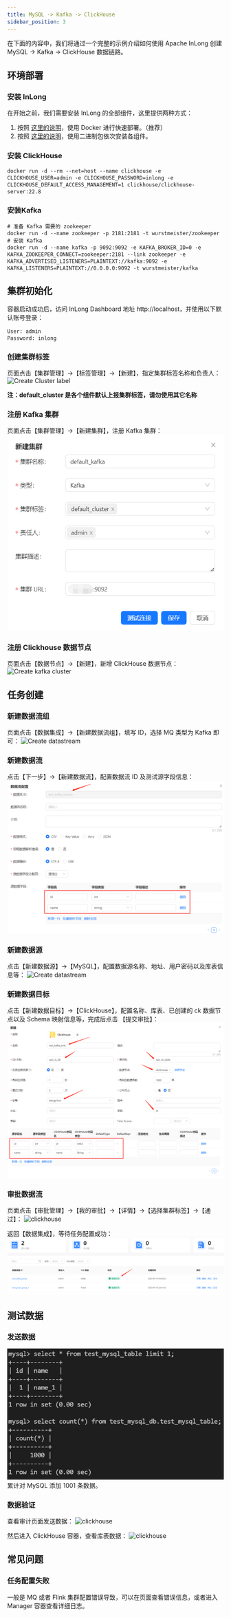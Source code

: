 ```yaml
---
title: MySQL -> Kafka -> ClickHouse
sidebar_position: 3
---
```


在下面的内容中，我们将通过一个完整的示例介绍如何使用 Apache InLong 创建 MySQL -> Kafka -> ClickHouse 数据链路。

## 环境部署
### 安装 InLong
在开始之前，我们需要安装 InLong 的全部组件，这里提供两种方式：
1. 按照 [这里的说明](deployment/docker.md)，使用 Docker 进行快速部署。（推荐）
2. 按照 [这里的说明](deployment/bare_metal.md)，使用二进制包依次安装各组件。

### 安装 ClickHouse
```shell
docker run -d --rm --net=host --name clickhouse -e CLICKHOUSE_USER=admin -e CLICKHOUSE_PASSWORD=inlong -e CLICKHOUSE_DEFAULT_ACCESS_MANAGEMENT=1 clickhouse/clickhouse-server:22.8
```

### 安装Kafka
```shell
# 准备 Kafka 需要的 zookeeper
docker run -d --name zookeeper -p 2181:2181 -t wurstmeister/zookeeper
# 安装 Kafka 
docker run -d --name kafka -p 9092:9092 -e KAFKA_BROKER_ID=0 -e KAFKA_ZOOKEEPER_CONNECT=zookeeper:2181 --link zookeeper -e KAFKA_ADVERTISED_LISTENERS=PLAINTEXT://kafka:9092 -e KAFKA_LISTENERS=PLAINTEXT://0.0.0.0:9092 -t wurstmeister/kafka
```

## 集群初始化
容器启动成功后，访问 InLong Dashboard 地址 http://localhost，并使用以下默认账号登录：
```
User: admin
Password: inlong
```

### 创建集群标签
页面点击【集群管理】->【标签管理】->【新建】，指定集群标签名称和负责人：
![Create Cluster label](img/mysql_clickhouse/create_cluster_label.png)

**注：default_cluster 是各个组件默认上报集群标签，请勿使用其它名称**

### 注册 Kafka 集群
页面点击【集群管理】->【新建集群】，注册 Kafka 集群：
![Create kafka cluster](img/mysql_clickhouse/kafka_cluster.png)

### 注册 Clickhouse 数据节点
页面点击【数据节点】->【新建】，新增 ClickHouse 数据节点：
![Create kafka cluster](img/mysql_clickhouse/datanode.png)

## 任务创建
### 新建数据流组
页面点击【数据集成】->【新建数据流组】，填写 ID，选择 MQ 类型为 Kafka 即可：
![Create datastream](img/mysql_clickhouse/create_ingestion.png)

### 新建数据流
点击【下一步】->【新建数据流】，配置数据流 ID 及测试源字段信息：
![Create datastream](img/mysql_clickhouse/data_stream_config.png)

### 新建数据源
点击【新建数据源】->【MySQL】，配置数据源名称、地址、用户密码以及库表信息等：
![Create datastream](img/mysql_clickhouse/create_data_source.png)

### 新建数据目标
点击【新建数据目标】->【ClickHouse】，配置名称、库表、已创建的 ck 数据节点以及 Schema 映射信息等，完成后点击 【提交审批】：
![Create data object](img/mysql_clickhouse/create_sink.png)

### 审批数据流
页面点击【审批管理】->【我的审批】->【详情】->【选择集群标签】->【通过】：
![clickhouse](img/mysql_clickhouse/approval.png)

返回【数据集成】，等待任务配置成功：
![clickhouse](img/mysql_clickhouse/result.png)

## 测试数据
### 发送数据
![clickhouse](img/mysql_clickhouse/send_data.png)
累计对 MySQL 添加 1001 条数据。

### 数据验证
查看审计页面发送数据：
![clickhouse](img/mysql_clickhouse/data_page.png)

然后进入 ClickHouse 容器，查看库表数据：
![clickhouse](img/mysql_clickhouse/data_table.png)

## 常见问题
### 任务配置失败
一般是 MQ 或者 Flink 集群配置错误导致，可以在页面查看错误信息，或者进入 Manager 容器查看详细日志。